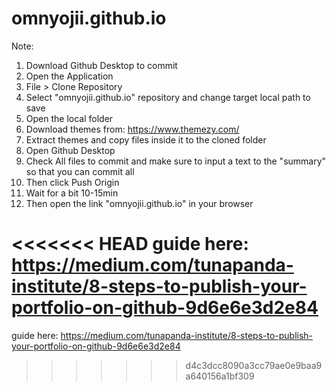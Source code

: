 # omnyojii.github.io

Note: 
1. Download Github Desktop to commit
2. Open the Application
3. File > Clone Repository
4. Select "omnyojii.github.io" repository and change target local path to save
5. Open the local folder
6. Download themes from: https://www.themezy.com/
7. Extract themes and copy files inside it to the cloned folder
8. Open Github Desktop
9. Check All files to commit and make sure to input a text to the "summary" so that you can commit all
10. Then click Push Origin
11. Wait for a bit 10-15min
12. Then open the link "omnyojii.github.io" in your browser

<<<<<<< HEAD
guide here: https://medium.com/tunapanda-institute/8-steps-to-publish-your-portfolio-on-github-9d6e6e3d2e84
=======
guide here: https://medium.com/tunapanda-institute/8-steps-to-publish-your-portfolio-on-github-9d6e6e3d2e84
>>>>>>> d4c3dcc8090a3cc79ae0e9baa9a640156a1bf309
